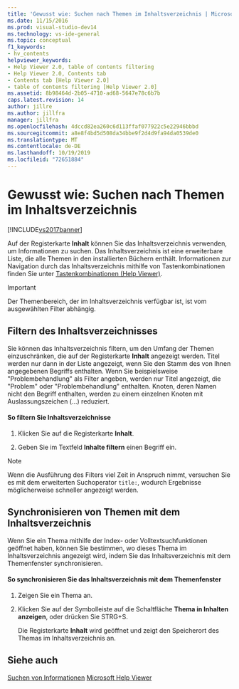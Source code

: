 ```yaml
---
title: 'Gewusst wie: Suchen nach Themen im Inhaltsverzeichnis | Microsoft-Dokumentation'
ms.date: 11/15/2016
ms.prod: visual-studio-dev14
ms.technology: vs-ide-general
ms.topic: conceptual
f1_keywords:
- hv_contents
helpviewer_keywords:
- Help Viewer 2.0, table of contents filtering
- Help Viewer 2.0, Contents tab
- Contents tab [Help Viewer 2.0]
- table of contents filtering [Help Viewer 2.0]
ms.assetid: 8b98464d-2b05-4710-ad68-5647e78c6b7b
caps.latest.revision: 14
author: jillre
ms.author: jillfra
manager: jillfra
ms.openlocfilehash: 4dccd82ea260c6d113ffaf077922c5e22946bbbd
ms.sourcegitcommit: a8e8f4bd5d508da34bbe9f2d4d9fa94da0539de0
ms.translationtype: MT
ms.contentlocale: de-DE
ms.lasthandoff: 10/19/2019
ms.locfileid: "72651884"
---
```

# <a name="how-to-find-topics-in-the-table-of-contents"></a>Gewusst wie: Suchen nach Themen im Inhaltsverzeichnis
[!INCLUDE[vs2017banner](../includes/vs2017banner.md)]

Auf der Registerkarte **Inhalt** können Sie das Inhaltsverzeichnis verwenden, um Informationen zu suchen. Das Inhaltsverzeichnis ist eine erweiterbare Liste, die alle Themen in den installierten Büchern enthält. Informationen zur Navigation durch das Inhaltsverzeichnis mithilfe von Tastenkombinationen finden Sie unter [Tastenkombinationen (Help Viewer)](../ide/shortcut-keys-help-viewer.md).

> [!IMPORTANT]
> Der Themenbereich, der im Inhaltsverzeichnis verfügbar ist, ist vom ausgewählten Filter abhängig.

## <a name="filter-the-toc"></a>Filtern des Inhaltsverzeichnisses
 Sie können das Inhaltsverzeichnis filtern, um den Umfang der Themen einzuschränken, die auf der Registerkarte **Inhalt** angezeigt werden. Titel werden nur dann in der Liste angezeigt, wenn Sie den Stamm des von Ihnen angegebenen Begriffs enthalten. Wenn Sie beispielsweise "Problembehandlung" als Filter angeben, werden nur Titel angezeigt, die "Problem" oder "Problembehandlung" enthalten. Knoten, deren Namen nicht den Begriff enthalten, werden zu einem einzelnen Knoten mit Auslassungszeichen (...) reduziert.

#### <a name="to-filter-the-toc"></a>So filtern Sie Inhaltsverzeichnisse

1. Klicken Sie auf die Registerkarte **Inhalt**.

2. Geben Sie im Textfeld **Inhalte filtern** einen Begriff ein.

> [!NOTE]
> Wenn die Ausführung des Filters viel Zeit in Anspruch nimmt, versuchen Sie es mit dem erweiterten Suchoperator `title:`, wodurch Ergebnisse möglicherweise schneller angezeigt werden.

## <a name="synchronize-a-topic-with-the-toc"></a>Synchronisieren von Themen mit dem Inhaltsverzeichnis
 Wenn Sie ein Thema mithilfe der Index- oder Volltextsuchfunktionen geöffnet haben, können Sie bestimmen, wo dieses Thema im Inhaltsverzeichnis angezeigt wird, indem Sie das Inhaltsverzeichnis mit dem Themenfenster synchronisieren.

#### <a name="to-synchronize-the-toc-with-the-topic-window"></a>So synchronisieren Sie das Inhaltsverzeichnis mit dem Themenfenster

1. Zeigen Sie ein Thema an.

2. Klicken Sie auf der Symbolleiste auf die Schaltfläche **Thema in Inhalten anzeigen**, oder drücken Sie STRG+S.

     Die Registerkarte **Inhalt** wird geöffnet und zeigt den Speicherort des Themas im Inhaltsverzeichnis an.

## <a name="see-also"></a>Siehe auch
 [Suchen von Informationen](../ide/locate-information.md) [Microsoft Help Viewer](../ide/microsoft-help-viewer.md)
